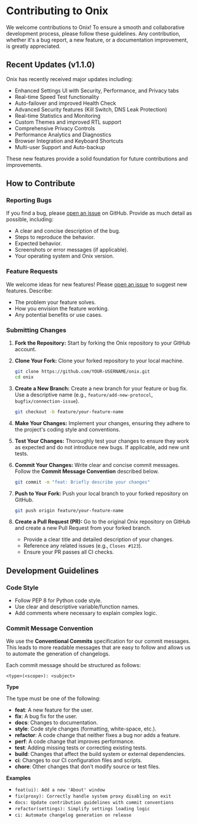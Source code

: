 # Contributing to Onix

We welcome contributions to Onix! To ensure a smooth and collaborative development process, please follow these guidelines. Any contribution, whether it's a bug report, a new feature, or a documentation improvement, is greatly appreciated.

## Recent Updates (v1.1.0)

Onix has recently received major updates including:
- Enhanced Settings UI with Security, Performance, and Privacy tabs
- Real-time Speed Test functionality
- Auto-failover and improved Health Check
- Advanced Security features (Kill Switch, DNS Leak Protection)
- Real-time Statistics and Monitoring
- Custom Themes and improved RTL support
- Comprehensive Privacy Controls
- Performance Analytics and Diagnostics
- Browser Integration and Keyboard Shortcuts
- Multi-user Support and Auto-backup

These new features provide a solid foundation for future contributions and improvements.

## How to Contribute

### Reporting Bugs

If you find a bug, please [open an issue](https://github.com/AhmadAkd/onix/issues) on GitHub. Provide as much detail as possible, including:

- A clear and concise description of the bug.
- Steps to reproduce the behavior.
- Expected behavior.
- Screenshots or error messages (if applicable).
- Your operating system and Onix version.

### Feature Requests

We welcome ideas for new features! Please [open an issue](https://github.com/AhmadAkd/onix/issues) to suggest new features. Describe:

- The problem your feature solves.
- How you envision the feature working.
- Any potential benefits or use cases.

### Submitting Changes

1. **Fork the Repository:** Start by forking the Onix repository to your GitHub account.
2. **Clone Your Fork:** Clone your forked repository to your local machine.

    ```bash
    git clone https://github.com/YOUR-USERNAME/onix.git
    cd onix
    ```

3. **Create a New Branch:** Create a new branch for your feature or bug fix. Use a descriptive name (e.g., `feature/add-new-protocol`, `bugfix/connection-issue`).

    ```bash
    git checkout -b feature/your-feature-name
    ```

4. **Make Your Changes:** Implement your changes, ensuring they adhere to the project's coding style and conventions.
5. **Test Your Changes:** Thoroughly test your changes to ensure they work as expected and do not introduce new bugs. If applicable, add new unit tests.
6. **Commit Your Changes:** Write clear and concise commit messages. Follow the **Commit Message Convention** described below.

    ```bash
    git commit -m "feat: Briefly describe your changes"
    ```

7. **Push to Your Fork:** Push your local branch to your forked repository on GitHub.

    ```bash
    git push origin feature/your-feature-name
    ```

8. **Create a Pull Request (PR):** Go to the original Onix repository on GitHub and create a new Pull Request from your forked branch.
    - Provide a clear title and detailed description of your changes.
    - Reference any related issues (e.g., `Closes #123`).
    - Ensure your PR passes all CI checks.

## Development Guidelines

### Code Style

- Follow PEP 8 for Python code style.
- Use clear and descriptive variable/function names.
- Add comments where necessary to explain complex logic.

### Commit Message Convention

We use the **Conventional Commits** specification for our commit messages. This leads to more readable messages that are easy to follow and allows us to automate the generation of changelogs.

Each commit message should be structured as follows:

```
<type>(<scope>): <subject>
```

**Type**

The type must be one of the following:

- **feat**: A new feature for the user.
- **fix**: A bug fix for the user.
- **docs**: Changes to documentation.
- **style**: Code style changes (formatting, white-space, etc.).
- **refactor**: A code change that neither fixes a bug nor adds a feature.
- **perf**: A code change that improves performance.
- **test**: Adding missing tests or correcting existing tests.
- **build**: Changes that affect the build system or external dependencies.
- **ci**: Changes to our CI configuration files and scripts.
- **chore**: Other changes that don't modify source or test files.

**Examples**

- `feat(ui): Add a new 'About' window`
- `fix(proxy): Correctly handle system proxy disabling on exit`
- `docs: Update contribution guidelines with commit conventions`
- `refactor(settings): Simplify settings loading logic`
- `ci: Automate changelog generation on release`
